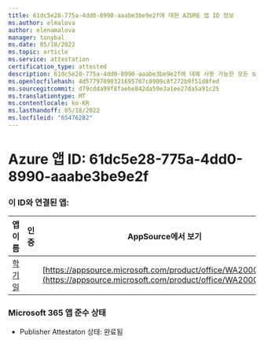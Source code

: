 ```yaml
---
title: 61dc5e28-775a-4dd0-8990-aaabe3be9e2f에 대한 AZURE 앱 ID 정보
ms.author: elmalova
author: elenamalova
manager: tonybal
ms.date: 05/18/2022
ms.topic: article
ms.service: attestation
certification_type: attested
description: 61dc5e28-775a-4dd0-8990-aaabe3be9e2f에 대해 사용 가능한 모든 보안 및 규정 준수 정보입니다.
ms.openlocfilehash: 4d57797090321695767c8909c8f272b9f51d8fed
ms.sourcegitcommit: d79cdda99f8faebe842da59e3a1ee27da5a91c25
ms.translationtype: MT
ms.contentlocale: ko-KR
ms.lasthandoff: 05/18/2022
ms.locfileid: "65476282"
---
```

# <a name="azure-app-id-61dc5e28-775a-4dd0-8990-aaabe3be9e2f"></a>Azure 앱 ID: 61dc5e28-775a-4dd0-8990-aaabe3be9e2f


### <a name="apps-associated-with-this-id"></a>이 ID와 연결된 앱:
| **앱 이름** | **인증** | **AppSource에서 보기** |
|--------------|---------------|-----------------------|
| [학기일](../forward/WA200001430.md) |  | [https://appsource.microsoft.com/product/office/WA200001430](https://appsource.microsoft.com/product/office/WA200001430) |

### <a name="microsoft-365-app-compliance-status"></a>Microsoft 365 앱 준수 상태
- Publisher Attestaton 상태: 완료됨
